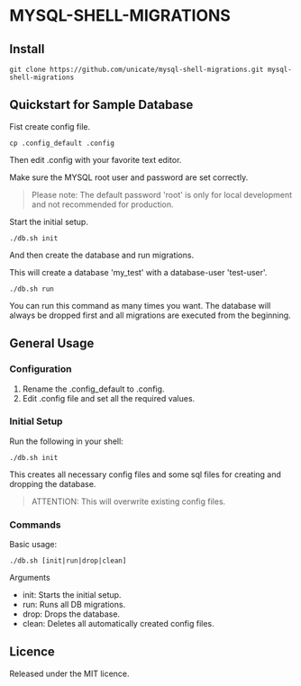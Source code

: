 # MYSQL-SHELL-MIGRATIONS

## Install

    git clone https://github.com/unicate/mysql-shell-migrations.git mysql-shell-migrations

## Quickstart for Sample Database
Fist create config file.

    cp .config_default .config 

Then edit .config with your favorite text editor.

Make sure the MYSQL root user and password are set correctly.

> Please note: The default password 'root' is only for local development 
> and not recommended for production.

Start the initial setup.

    ./db.sh init

And then create the database and run migrations. 

This will create a database 'my_test' with a database-user 'test-user'.

    ./db.sh run

You can run this command as many times you want. 
The database will always be dropped first and all migrations 
are executed from the beginning.

## General Usage

### Configuration
1. Rename the .config_default to .config.
2. Edit .config file and set all the required values.

### Initial Setup

Run the following in your shell:

    ./db.sh init

This creates all necessary config files and some sql files for creating and dropping the database.

> ATTENTION: This will overwrite existing config files.

### Commands

Basic usage:

    ./db.sh [init|run|drop|clean]

Arguments
- init: Starts the initial setup.
- run: Runs all DB migrations.
- drop: Drops the database.
- clean: Deletes all automatically created config files.

## Licence
Released under the MIT licence.
